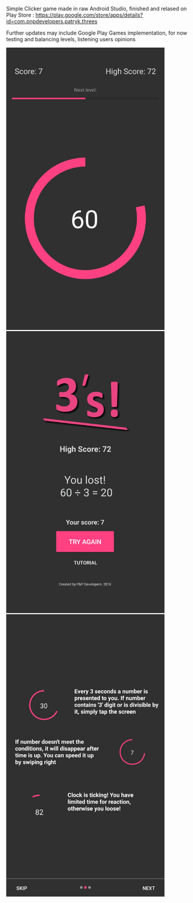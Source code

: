 Simple Clicker game made in raw Android Studio, finished and relased on Play Store : https://play.google.com/store/apps/details?id=com.pnpdevelopers.patryk.threes

Further updates may include Google Play Games implementation, for now testing and balancing levels, listening users opinions

<img src="https://github.com/PatrykDampc/DivideBy3/blob/master/Screenshots/2018-02-23%2018.55.17.jpg?raw=true" width="425"/> <img src="https://github.com/PatrykDampc/DivideBy3/blob/master/Screenshots/2018-02-23%2018.55.20.jpg?raw=true" width="425"/>  <img src="https://github.com/PatrykDampc/DivideBy3/blob/master/Screenshots/2018-02-23%2018.54.15.jpg?raw=true" width="425"/> 
